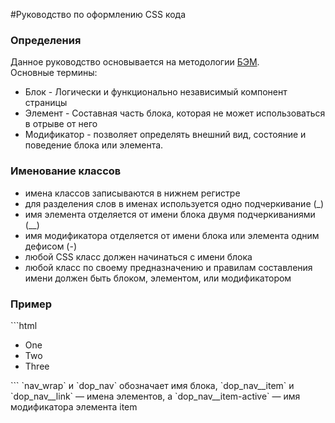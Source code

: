 #Руководство по оформлению CSS кода
<h3>Определения</h3>
Данное руководство основывается на методологии <a href="https://ru.bem.info">БЭМ</a>.<br>
Основные термины:
<ul>
	<li>Блок - Логически и функционально независимый компонент страницы</li>
	<li>Элемент - Составная часть блока, которая не может использоваться в отрыве от него</li>
	<li>Модификатор - позволяет определять внешний вид, состояние и поведение блока или элемента.</li>
</ul>

<h3>Именование классов</h3>
<ul>
	<li>имена классов записываются в нижнем регистре</li>
	<li>для разделения слов в именах используется одно подчеркивание (_)</li>
	<li>имя элемента отделяется от имени блока двумя подчеркиваниями (__)</li>
	<li>имя модификатора отделяется от имени блока или элемента одним дефисом (-)</li>
	<li>любой CSS класс должен начинаться с имени блока</li>
	<li>любой класс по своему предназначению и правилам составления имени должен быть блоком, элементом, или модификатором</li>
</ul>

<h3>Пример</h3>
```html
<div class="nav_wrap">  
<ul class="dop_nav">
    <li class="dop_nav__item nav__item-active"><a class="dop_nav__link">One</a></span></li>
    <li class="dop_nav__item"><a class="dop_nav__link">Two</a></li>
    <li class="dop_nav__item"><a class="dop_nav__link">Three</a></li>
</ul>
</div>
```
`nav_wrap` и `dop_nav` обозначает имя блока, `dop_nav__item` и `dop_nav__link` — имена элементов, а `dop_nav__item-active` — имя модификатора элемента item
